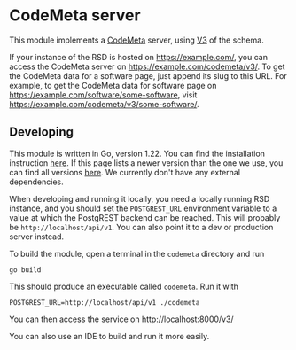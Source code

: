 <!--
SPDX-FileCopyrightText: 2024 Ewan Cahen (Netherlands eScience Center) <e.cahen@esciencecenter.nl>
SPDX-FileCopyrightText: 2024 Netherlands eScience Center

SPDX-License-Identifier: CC-BY-4.0
-->

# CodeMeta server

This module implements a [CodeMeta](https://codemeta.github.io/) server, using [V3](https://w3id.org/codemeta/v3.0) of the schema.

If your instance of the RSD is hosted on https://example.com/, you can access the CodeMeta server on https://example.com/codemeta/v3/. To get the CodeMeta data for a software page, just append its slug to this URL. For example, to get the CodeMeta data for software page on https://example.com/software/some-software, visit https://example.com/codemeta/v3/some-software/.

## Developing

This module is written in Go, version 1.22. You can find the installation instruction [here](https://go.dev/doc/install). If this page lists a newer version than the one we use, you can find all versions [here](https://go.dev/dl/). We currently don't have any external dependencies.

When developing and running it locally, you need a locally running RSD instance, and you should set the `POSTGREST_URL` environment variable to a value at which the PostgREST backend can be reached. This will probably be `http://localhost/api/v1`. You can also point it to a dev or production server instead.

To build the module, open a terminal in the `codemeta` directory and run

```shell
go build
```

This should produce an executable called `codemeta`. Run it with

```shell
POSTGREST_URL=http://localhost/api/v1 ./codemeta
```

You can then access the service on http://localhost:8000/v3/

You can also use an IDE to build and run it more easily.
